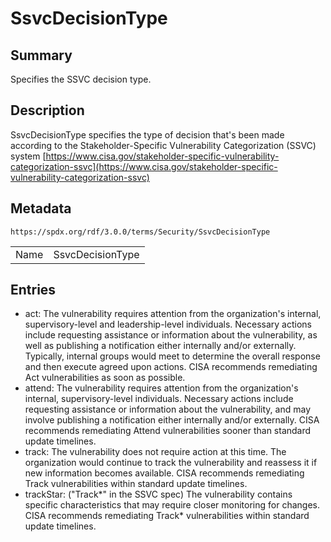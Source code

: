 <!-- Automatically generated by spec-parser v2.3.0 on 2024-07-29T18:25:30.305944+00:00 -->
<!-- SPDX-License-Identifier: Community-Spec-1.0 -->

# SsvcDecisionType

## Summary

Specifies the SSVC decision type.


## Description

SsvcDecisionType specifies the type of decision that's been made according to the Stakeholder-Specific Vulnerability Categorization (SSVC)  system [https://www.cisa.gov/stakeholder-specific-vulnerability-categorization-ssvc](https://www.cisa.gov/stakeholder-specific-vulnerability-categorization-ssvc)


## Metadata

`https://spdx.org/rdf/3.0.0/terms/Security/SsvcDecisionType`


| | |
|---|---|
| Name | SsvcDecisionType |




## Entries

- act: The vulnerability requires attention from the organization's internal, supervisory-level and leadership-level individuals. Necessary actions include requesting assistance or information about the vulnerability, as well as publishing a notification either internally and/or externally. Typically, internal groups would meet to determine the overall response and then execute agreed upon actions. CISA recommends remediating Act vulnerabilities as soon as possible.
- attend: The vulnerability requires attention from the organization's internal, supervisory-level individuals. Necessary actions include requesting assistance or information about the vulnerability, and may involve publishing a notification either internally and/or externally. CISA recommends remediating Attend vulnerabilities sooner than standard update timelines.
- track: The vulnerability does not require action at this time. The organization would continue to track the vulnerability and reassess it if new information becomes available. CISA recommends remediating Track vulnerabilities within standard update timelines.
- trackStar: ("Track*" in the SSVC spec) The vulnerability contains specific characteristics that may require closer monitoring for changes. CISA recommends remediating Track* vulnerabilities within standard update timelines.


